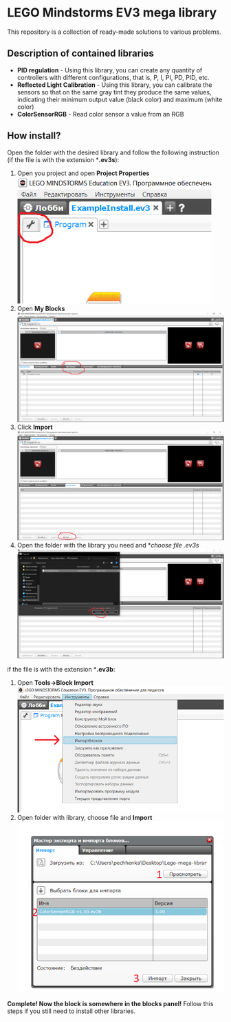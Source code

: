 # LEGO Mindstorms EV3 mega library

This repository is a collection of ready-made solutions to various problems.

## Description of contained libraries

* **PID regulation** - Using this library, you can create any quantity of controllers with different configurations, that is, P, I, PI, PD, PID, etc.
* **Reflected Light Calibration** - Using this library, you can calibrate the sensors so that on the same gray tint they produce the same values, indicating their minimum output value (black color) and maximum (white color)
* **ColorSensorRGB** - Read color sensor a value from an RGB 

## How install?

Open the folder with the desired library and follow the following instruction (if the file is with the extension ***.ev3s**):

1. Open you project and open **Project Properties**
![Project Properties](https://raw.githubusercontent.com/pechhenka/Lego-mega-library/master/readme%20files/Project%20Properties.png)
2. Open **My Blocks**
![My Blocks](https://raw.githubusercontent.com/pechhenka/Lego-mega-library/master/readme%20files/My%20Blocks.png)
3. Click **Import**
![Import](https://raw.githubusercontent.com/pechhenka/Lego-mega-library/master/readme%20files/Import.png)
4. Open the folder with the library you need and **choose file *.ev3s**
![Open library](https://raw.githubusercontent.com/pechhenka/Lego-mega-library/master/readme%20files/Open%20library.png)

if the file is with the extension ***.ev3b**:

1. Open **Tools->Block Import**
![Tools Block Import](https://raw.githubusercontent.com/pechhenka/Lego-mega-library/master/readme%20files/ToolsBlockImport.png)
2. Open folder with library, choose file and **Import**
![Import Mastert](https://raw.githubusercontent.com/pechhenka/Lego-mega-library/master/readme%20files/ImportMaster.png)

**Complete! Now the block is somewhere in the blocks panel!** Follow this steps if you still need to install other libraries.

